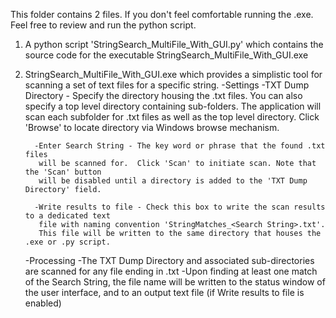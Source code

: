 This folder contains 2 files. If you don't feel comfortable running the .exe.  Feel free to review and run the python script.


1. A python script 'StringSearch_MultiFile_With_GUI.py' which contains the source code for the
   executable StringSearch_MultiFile_With_GUI.exe

2. StringSearch_MultiFile_With_GUI.exe which provides a simplistic tool for scanning a set of text
   files for a specific string.
     -Settings
         -TXT Dump Directory - Specify the directory housing the .txt files.
          You can also specify a top level directory containing sub-folders.
          The application will scan each subfolder for .txt files as well as the
          top level directory. Click 'Browse' to locate directory via Windows browse mechanism.

         -Enter Search String - The key word or phrase that the found .txt files
          will be scanned for.  Click 'Scan' to initiate scan. Note that the 'Scan' button
          will be disabled until a directory is added to the 'TXT Dump Directory' field.

         -Write results to file - Check this box to write the scan results to a dedicated text
          file with naming convention 'StringMatches_<Search String>.txt'.
          This file will be written to the same directory that houses the .exe or .py script.

     -Processing
         -The TXT Dump Directory and associated sub-directories are scanned for any file ending in .txt
         -Upon finding at least one match of the Search String, the file name will be written to the
          status window of the user interface, and to an output text file (if Write results to file is enabled)
